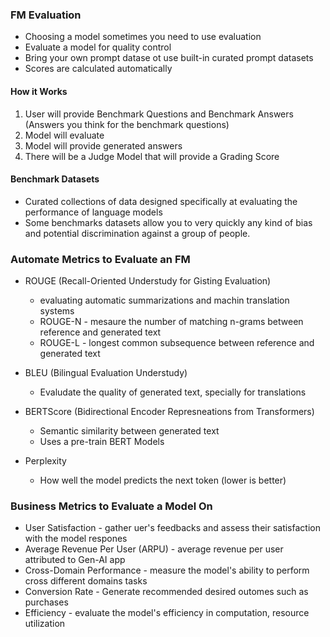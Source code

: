 ### FM Evaluation
- Choosing a model sometimes you need to use evaluation
- Evaluate a model for quality control
- Bring your own prompt datase ot use built-in curated prompt datasets
- Scores are calculated automatically 

#### How it Works
1) User will provide Benchmark Questions and Benchmark Answers (Answers you think for the benchmark questions)
2) Model will evaluate
3) Model will provide generated answers
4) There will be a Judge Model that will provide a Grading Score

#### Benchmark Datasets
- Curated collections of data designed specifically at evaluating the performance of language models
- Some benchmarks datasets allow you to very quickly any kind of bias and potential discrimination against a group of people. 

### Automate Metrics to Evaluate an FM
- ROUGE (Recall-Oriented Understudy for Gisting Evaluation) 
    - evaluating automatic summarizations and machin translation systems
    - ROUGE-N - mesaure the number of matching n-grams between reference and generated text
    - ROUGE-L - longest common subsequence between reference and generated text

- BLEU (Bilingual Evaluation Understudy)
    - Evaludate the quality of generated text, specially for translations

- BERTScore (Bidirectional Encoder Represneations from Transformers)
    - Semantic similarity between generated text
    - Uses a pre-train BERT Models 

- Perplexity
    - How well the model predicts the next token (lower is better)

### Business Metrics to Evaluate a Model On
- User Satisfaction - gather uer's feedbacks and assess their satisfaction with the model respones
- Average Revenue Per User (ARPU) - average revenue per user attributed to Gen-AI app
- Cross-Domain Performance - measure the model's ability to perform cross different domains tasks
- Conversion Rate - Generate recommended desired outomes such as purchases
- Efficiency - evaluate the model's efficiency in computation, resource utilization
